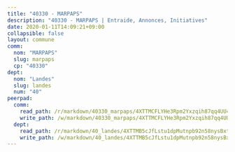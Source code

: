```yaml
---
title: "40330 - MARPAPS"
description: "40330 - MARPAPS | Entraide, Annonces, Initiatives"
date: 2020-01-11T14:09:21+09:00
collapsible: false
layout: commune
comm:
  nom: "MARPAPS"
  slug: marpaps
  cp: "40330"
dept:
  nom: "Landes"
  slug: landes
  num: "40"
peerpad:
  comm:
    read_path: /r/markdown/40330_marpaps/4XTTMCFLYHe3Rpm2Yxzqih87qq4UU4pfkr5KTNGAB5VND4j57
    write_path: /w/markdown/40330_marpaps/4XTTMCFLYHe3Rpm2Yxzqih87qq4UU4pfkr5KTNGAB5VND4j57-K3TgUXxrWyHMdCzU7VHFm5xqf1teoydBg7UDw8NgaBFvxRwEht99uLQ72pQWZi6TJ2ByRVY4rfnrrCpRxaMcjjZZ8RtnFQE29WPRLfCRM9VdfgfCjo9DQHzj3bagwv7Dn5j91Pbb
  dept:
    read_path: /r/markdown/40_landes/4XTTMB5cJfLstu1dpMutnpb92n58nysBxt2LvNHp8iFa2he7h
    write_path: /w/markdown/40_landes/4XTTMB5cJfLstu1dpMutnpb92n58nysBxt2LvNHp8iFa2he7h-K3TgUvrqNj5GqBsxRXbDQxXTucun7uHSVZWT5C8CgQNaESTTE4cfR63JCubPGiKkKruc9dwpRJsb8aWPbJoGCdC5JVr33cPSqpb1rkjpoPrBPEdrj3zMya2yHWSYgr5GG1nyDstK
---
```


